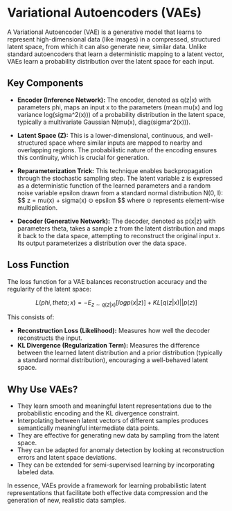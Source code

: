 
# Variational Autoencoders (VAEs)

A Variational Autoencoder (VAE) is a generative model that learns to represent high-dimensional data (like images) in a compressed, structured latent space, from which it can also generate new, similar data. Unlike standard autoencoders that learn a deterministic mapping to a latent vector, VAEs learn a probability distribution over the latent space for each input.

## Key Components

* **Encoder (Inference Network):** The encoder, denoted as q(z|x) with parameters phi, maps an input x to the parameters (mean mu(x) and log variance log(sigma^2(x))) of a probability distribution in the latent space, typically a multivariate Gaussian N(mu(x), diag(sigma^2(x))).

* **Latent Space (Z):** This is a lower-dimensional, continuous, and well-structured space where similar inputs are mapped to nearby and overlapping regions. The probabilistic nature of the encoding ensures this continuity, which is crucial for generation.

* **Reparameterization Trick:** This technique enables backpropagation through the stochastic sampling step. The latent variable z is expressed as a deterministic function of the learned parameters and a random noise variable epsilon drawn from a standard normal distribution N(0, I):
    $$ z = mu(x) + sigma(x) $\odot$ epsilon $$
where $\odot$ represents element-wise multiplication.

* **Decoder (Generative Network):** The decoder, denoted as p(x|z) with parameters theta, takes a sample z from the latent distribution and maps it back to the data space, attempting to reconstruct the original input x. Its output parameterizes a distribution over the data space.

## Loss Function

The loss function for a VAE balances reconstruction accuracy and the regularity of the latent space:

$$ L(phi, theta; x) = - E_{z \sim q(z|x)} [log p(x|z)] + KL[q(z|x) || p(z)] $$

This consists of:

* **Reconstruction Loss (Likelihood):** Measures how well the decoder reconstructs the input.
* **KL Divergence (Regularization Term):** Measures the difference between the learned latent distribution and a prior distribution (typically a standard normal distribution), encouraging a well-behaved latent space.

## Why Use VAEs?

* They learn smooth and meaningful latent representations due to the probabilistic encoding and the KL divergence constraint.
* Interpolating between latent vectors of different samples produces semantically meaningful intermediate data points.
* They are effective for generating new data by sampling from the latent space.
* They can be adapted for anomaly detection by looking at reconstruction errors and latent space deviations.
* They can be extended for semi-supervised learning by incorporating labeled data.

In essence, VAEs provide a framework for learning probabilistic latent representations that facilitate both effective data compression and the generation of new, realistic data samples.
